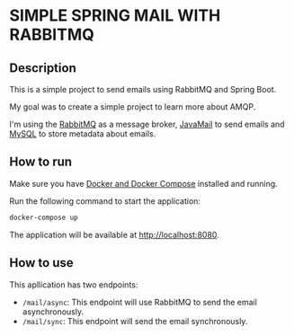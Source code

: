 # SIMPLE SPRING MAIL WITH RABBITMQ

## Description

This is a simple project to send emails using RabbitMQ and Spring Boot.

My goal was to create a simple project to learn more about AMQP.

I'm using the [RabbitMQ](https://www.rabbitmq.com/) as a message broker, [JavaMail](https://javaee.github.io/javamail/) to send emails and [MySQL](https://mysql.com) to store metadata about emails.

## How to run

Make sure you have [Docker and Docker Compose](https://www.docker.com/) installed and running.

Run the following command to start the application:

```bash
docker-compose up
```

The application will be available at [http://localhost:8080](http://localhost:8080).

## How to use

This apllication has two endpoints:
- `/mail/async`: This endpoint will use RabbitMQ to send the email asynchronously.
- `/mail/sync`: This endpoint will send the email synchronously.